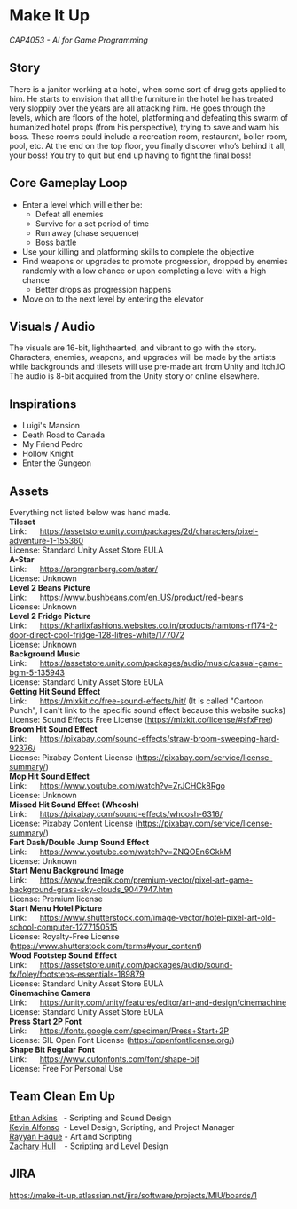# Make It Up
*CAP4053 - AI for Game Programming*

## Story
There is a janitor working at a hotel, when some sort of drug gets applied to him. He starts to envision that all the furniture in the hotel he has treated very sloppily over the years are all attacking him. He goes through the levels, which are floors of the hotel, platforming and defeating this swarm of humanized hotel props (from his perspective), trying to save and warn his boss. These rooms could include a recreation room, restaurant, boiler room, pool, etc. At the end on the top floor, you finally discover who’s behind it all, your boss! You try to quit but end up having to fight the final boss!

## Core Gameplay Loop
* Enter a level which will either be:
  * Defeat all enemies
  * Survive for a set period of time
  * Run away (chase sequence)
  * Boss battle
* Use your killing and platforming skills to complete the objective
* Find weapons or upgrades to promote progression, dropped by enemies randomly with a low chance or upon completing a level with a high chance
  * Better drops as progression happens
* Move on to the next level by entering the elevator

## Visuals / Audio
The visuals are 16-bit, lighthearted, and vibrant to go with the story. Characters, enemies, weapons, and upgrades will be made by the artists while backgrounds and tilesets will use pre-made art from Unity and Itch.IO
<br> The audio is 8-bit acquired from the Unity story or online elsewhere.

## Inspirations
* Luigi's Mansion
* Death Road to Canada
* My Friend Pedro
* Hollow Knight
* Enter the Gungeon

## Assets
Everything not listed below was hand made.
<br> <b> Tileset </b>
<br> Link: &nbsp;&nbsp;&nbsp;&nbsp;&nbsp;https://assetstore.unity.com/packages/2d/characters/pixel-adventure-1-155360
<br> License: Standard Unity Asset Store EULA
<br> <b> A-Star </b>
<br> Link: &nbsp;&nbsp;&nbsp;&nbsp;&nbsp;https://arongranberg.com/astar/
<br> License: Unknown
<br> <b> Level 2 Beans Picture </b>
<br> Link: &nbsp;&nbsp;&nbsp;&nbsp;&nbsp;https://www.bushbeans.com/en_US/product/red-beans
<br> License: Unknown
<br> <b> Level 2 Fridge Picture </b>
<br> Link: &nbsp;&nbsp;&nbsp;&nbsp;&nbsp;https://kharlixfashions.websites.co.in/products/ramtons-rf174-2-door-direct-cool-fridge-128-litres-white/177072
<br> License: Unknown
<br> <b> Background Music </b>
<br> Link: &nbsp;&nbsp;&nbsp;&nbsp;&nbsp;https://assetstore.unity.com/packages/audio/music/casual-game-bgm-5-135943
<br> License: Standard Unity Asset Store EULA
<br> <b> Getting Hit Sound Effect </b>
<br> Link: &nbsp;&nbsp;&nbsp;&nbsp;&nbsp;https://mixkit.co/free-sound-effects/hit/ (It is called "Cartoon Punch", I can't link to the specific sound effect because this website sucks)
<br> License: Sound Effects Free License (https://mixkit.co/license/#sfxFree)
<br> <b> Broom Hit Sound Effect </b>
<br> Link: &nbsp;&nbsp;&nbsp;&nbsp;&nbsp;https://pixabay.com/sound-effects/straw-broom-sweeping-hard-92376/
<br> License: Pixabay Content License (https://pixabay.com/service/license-summary/)
<br> <b> Mop Hit Sound Effect </b>
<br> Link: &nbsp;&nbsp;&nbsp;&nbsp;&nbsp;https://www.youtube.com/watch?v=ZrJCHCk8Rgo
<br> License: Unknown
<br> <b> Missed Hit Sound Effect (Whoosh) </b>
<br> Link: &nbsp;&nbsp;&nbsp;&nbsp;&nbsp;https://pixabay.com/sound-effects/whoosh-6316/
<br> License: Pixabay Content License (https://pixabay.com/service/license-summary/)
<br> <b> Fart Dash/Double Jump Sound Effect </b>
<br> Link: &nbsp;&nbsp;&nbsp;&nbsp;&nbsp;https://www.youtube.com/watch?v=ZNQOEn6GkkM
<br> License: Unknown
<br> <b> Start Menu Background Image </b>
<br> Link: &nbsp;&nbsp;&nbsp;&nbsp;&nbsp;https://www.freepik.com/premium-vector/pixel-art-game-background-grass-sky-clouds_9047947.htm
<br> License: Premium license
<br> <b> Start Menu Hotel Picture </b>
<br> Link: &nbsp;&nbsp;&nbsp;&nbsp;&nbsp;https://www.shutterstock.com/image-vector/hotel-pixel-art-old-school-computer-1277150515
<br> License: Royalty-Free License (https://www.shutterstock.com/terms#your_content)
<br> <b> Wood Footstep Sound Effect </b>
<br> Link: &nbsp;&nbsp;&nbsp;&nbsp;&nbsp;https://assetstore.unity.com/packages/audio/sound-fx/foley/footsteps-essentials-189879
<br> License: Standard Unity Asset Store EULA
<br> <b> Cinemachine Camera </b>
<br> Link: &nbsp;&nbsp;&nbsp;&nbsp;&nbsp;https://unity.com/unity/features/editor/art-and-design/cinemachine
<br> License: Standard Unity Asset Store EULA
<br> <b> Press Start 2P Font </b>
<br> Link: &nbsp;&nbsp;&nbsp;&nbsp;&nbsp;https://fonts.google.com/specimen/Press+Start+2P
<br> License: SIL Open Font License (https://openfontlicense.org/)
<br> <b> Shape Bit Regular Font </b>
<br> Link: &nbsp;&nbsp;&nbsp;&nbsp;&nbsp;https://www.cufonfonts.com/font/shape-bit
<br> License: Free For Personal Use

## Team Clean Em Up
[Ethan Adkins](https://github.com/EthanAdkins) &nbsp;&nbsp;- Scripting and Sound Design
<br> [Kevin Alfonso](https://github.com/Kooven47) &nbsp;- Level Design, Scripting, and Project Manager
<br> [Rayyan Haque](https://github.com/Rhaque20) - Art and Scripting
<br> [Zachary Hull](https://github.com/Mrvenom789) &nbsp;&nbsp;&nbsp;- Scripting and Level Design

## JIRA
https://make-it-up.atlassian.net/jira/software/projects/MIU/boards/1
